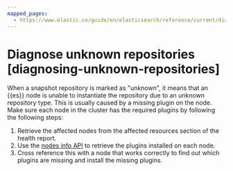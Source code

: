 ```yaml
---
mapped_pages:
  - https://www.elastic.co/guide/en/elasticsearch/reference/current/diagnosing-unknown-repositories.html
---
```


# Diagnose unknown repositories [diagnosing-unknown-repositories]

When a snapshot repository is marked as "unknown", it means that an {{es}} node is unable to instantiate the repository due to an unknown repository type. This is usually caused by a missing plugin on the node. Make sure each node in the cluster has the required plugins by following the following steps:

1. Retrieve the affected nodes from the affected resources section of the health report.
2. Use the [nodes info API](https://www.elastic.co/guide/en/elasticsearch/reference/current/cluster-nodes-info.html) to retrieve the plugins installed on each node.
3. Cross reference this with a node that works correctly to find out which plugins are missing and install the missing plugins.

